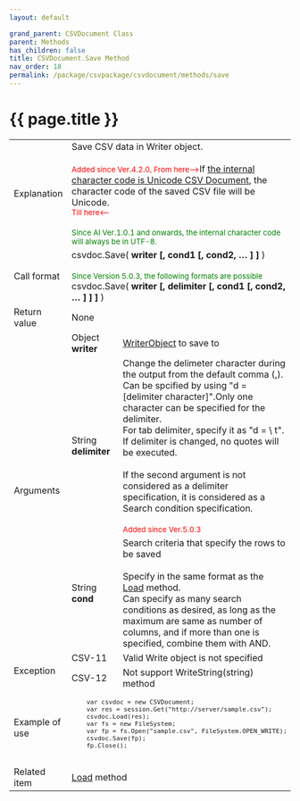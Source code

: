 ```yaml
---
layout: default

grand_parent: CSVDocument Class
parent: Methods
has_children: false
title: CSVDocument.Save Method
nav_order: 18
permalink: /package/csvpackage/csvdocument/methods/save
---
```

# {{ page.title }}

<table>
  <tr>
    <td>Explanation</td>
    <td colspan="2">Save CSV data in Writer object.<br><br><small><span style="color:red">Added since Ver.4.2.0, From here--></span></small>If <a href="/package/csvpackage/csvdocument/methods/constructor#about-csvdocument-which-internal-character-code-is-unicodepc-ver-mobile-ver">the internal character code is Unicode CSV Document</a>, the character code of the saved CSV file will be Unicode.<br><small><span style="color:red">Till here<--</span></small><br><br><small><span style="color:green">Since AI Ver.1.0.1 and onwards, the internal character code will always be in UTF-8.</span></small></td>
  </tr>
  <tr>
    <td>Call format</td>
    <td colspan="2">csvdoc.Save( <b>writer [, cond1 [, cond2, … ] ]</b> )<br><br><small><span style="color:green">Since Version 5.0.3, the following formats are possible</span></small><br>csvdoc.Save( <b>writer [, delimiter [, cond1 [, cond2, … ] ] ] </b>)</td>
  </tr>
  <tr>
    <td>Return value</td>
    <td colspan="2">None</td>
  </tr>  
  <tr>
    <td rowspan="3">Arguments</td>
    <td>Object <b>writer</b></td>
    <td><a href="/base/readerwriter#reader-object">WriterObject</a> to save to</td>
  </tr>
  <tr>
    <td>String <b>delimiter</b></td>
    <td>Change the delimeter character during the output from the default comma (,). <br>Can be spcified by using "d = [delimiter character]".Only one character can be specified for the delimiter.<br>For tab delimiter, specify it as "d = \ t".<br>If delimiter is changed, no quotes will be executed.<br><br>If the second argument is not considered as a delimiter specification, it is considered as a Search condition specification.<br><br><small><span style="color:red">Added since Ver.5.0.3</span></small></td>
  </tr>
  <tr>
    <td>String <b>cond</b></td>
    <td>Search criteria that specify the rows to be saved<br><br>Specify in the same format as the <a href="/package/csvpackage/csvdocument/methods/load">Load</a> method.<br>Can specify as many search conditions as desired, as long as the maximum are same as number of columns, and if more than one is specified, combine them with AND.</td>
  </tr>
  <tr>
    <td rowspan="2">Exception</td>
    <td>CSV-11</td>
    <td>Valid Write object is not specified</td>
  </tr>
  <tr>
    <td>CSV-12</td>
    <td>Not support WriteString(string) method</td>
  </tr>
  <tr>
    <td>Example of use</td>
    <td colspan="2"><code><pre>
    var csvdoc = new CSVDocument;
    var res = session.Get("http://server/sample.csv");
    csvdoc.Load(res);
    var fs = new FileSystem;
    var fp = fs.Open("sample.csv", FileSystem.OPEN_WRITE);
    csvdoc.Save(fp);
    fp.Close();
    </pre></code></td>
  </tr>
  <tr>
    <td>Related item</td>
    <td colspan="2"><a href="/package/csvpackage/csvdocument/methods/load">Load</a> method</td>
  </tr>
</table>



